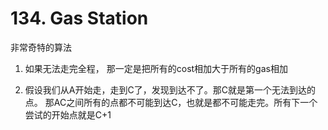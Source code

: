 # 134. Gas Station

非常奇特的算法

1. 如果无法走完全程， 那一定是把所有的cost相加大于所有的gas相加

2. 假设我们从A开始走，走到C了，发现到达不了。那C就是第一个无法到达的点。 那AC之间所有的点都不可能到达C，也就是都不可能走完。所有下一个尝试的开始点就是C+1
